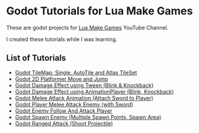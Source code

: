 # Godot Tutorials for Lua Make Games

These are godot projects for [Lua Make Games](https://www.youtube.com/channel/UC6Qbw9b4cHIXA0A65dHByRg) YouTube Channel.

I created these tutorials while I was learning.

## List of Tutorials

- [Godot TileMap: Single, AutoTile and Atlas TileSet](tilemap/README.md)
- [Godot 2D Platformer Move and Jump](2d_platformer_move/README.md)
- [Godot Damage Effect using Tween (Blink & Knockback)](tween_damage_effect/README.md)
- [Godot Damage Effect using AnimationPlayer (Blink, Knockback)](animationplayer_damage_effect/README.md)
- [Godot Melee Attack Animation (Attach Sword to Player)](melee_attack_animation/README.md)
- [Godot Player Melee Attack Enemy (with Sword)](melee_attack/README.md)
- [Godot Enemy Follow And Attack Player](enemy_follow_and_attack_player/README.md)
- [Godot Spawn Enemy (Multiple Spawn Points, Spawn Area)](enemy_spawn/README.md)
- [Godot Ranged Attack (Shoot Projectile)](ranged_attack/README.md)